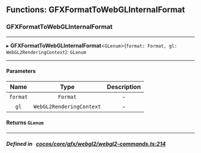 ## Functions: GFXFormatToWebGLInternalFormat

### GFXFormatToWebGLInternalFormat


___
▸ **GFXFormatToWebGLInternalFormat**<`GLenum`\>(`format: Format, gl: WebGL2RenderingContext`): `GLenum`
___


#### Parameters

| Name | Type | Description |
| :------: | :------: | :------: |
| `format` | `Format` | - |
| `gl` | `WebGL2RenderingContext` | - |

#### Returns `GLenum` 
___


##### Defined in &nbsp;   [cocos/core/gfx/webgl2/webgl2-commands.ts:214](https://github.com/cocos-creator/engine/blob/c7bf6b8a9/cocos/core/gfx/webgl2/webgl2-commands.ts#L214)&nbsp;
